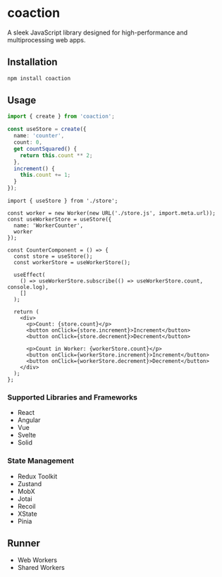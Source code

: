# coaction

A sleek JavaScript library designed for high-performance and multiprocessing web apps.

## Installation

```bash
npm install coaction
```

## Usage

```ts
import { create } from 'coaction';

const useStore = create({
  name: 'counter',
  count: 0,
  get countSquared() {
    return this.count ** 2;
  },
  increment() {
    this.count += 1;
  }
});
```

```tsx
import { useStore } from './store';

const worker = new Worker(new URL('./store.js', import.meta.url));
const useWorkerStore = useStore({
  name: 'WorkerCounter',
  worker
});

const CounterComponent = () => {
  const store = useStore();
  const workerStore = useWorkerStore();

  useEffect(
    () => useWorkerStore.subscribe(() => useWorkerStore.count, console.log),
    []
  );

  return (
    <div>
      <p>Count: {store.count}</p>
      <button onClick={store.increment}>Increment</button>
      <button onClick={store.decrement}>Decrement</button>

      <p>Count in Worker: {workerStore.count}</p>
      <button onClick={workerStore.increment}>Increment</button>
      <button onClick={workerStore.decrement}>Decrement</button>
    </div>
  );
};
```

### Supported Libraries and Frameworks

- React
- Angular
- Vue
- Svelte
- Solid

### State Management

- Redux Toolkit
- Zustand
- MobX
- Jotai
- Recoil
- XState
- Pinia

## Runner

- Web Workers
- Shared Workers

